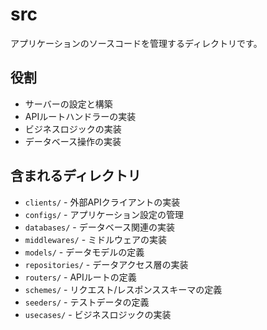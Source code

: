 # src

アプリケーションのソースコードを管理するディレクトリです。

## 役割
- サーバーの設定と構築
- APIルートハンドラーの実装
- ビジネスロジックの実装
- データベース操作の実装

## 含まれるディレクトリ
- `clients/` - 外部APIクライアントの実装
- `configs/` - アプリケーション設定の管理
- `databases/` - データベース関連の実装
- `middlewares/` - ミドルウェアの実装
- `models/` - データモデルの定義
- `repositories/` - データアクセス層の実装
- `routers/` - APIルートの定義
- `schemes/` - リクエスト/レスポンススキーマの定義
- `seeders/` - テストデータの定義
- `usecases/` - ビジネスロジックの実装
